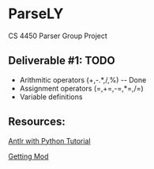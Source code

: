 # ParseLY
CS 4450 Parser Group Project

## Deliverable #1: TODO
- Arithmitic operators (+,-.*,/,%) -- Done
- Assignment operators (=,+=,-=,*=,/=) 
- Variable definitions

## Resources:
[Antlr with Python Tutorial](https://faun.pub/introduction-to-antlr-python-af8a3c603d23)

[Getting Mod](https://keyholesoftware.com/2020/01/21/an-antlr4-based-expression-parser/)

